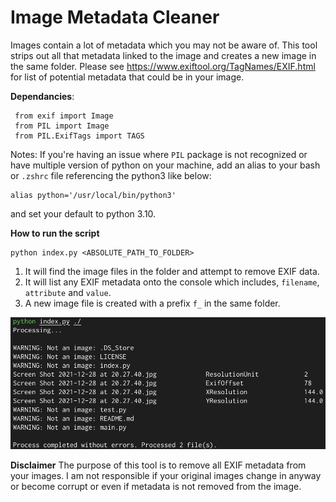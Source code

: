 # Image Metadata Cleaner 
 Images contain a lot of metadata which you may not be aware of. This tool strips out all that metadata linked to the image and creates a new image in the same folder. Please see https://www.exiftool.org/TagNames/EXIF.html for list of potential metadata that could be in your image.
 
 **Dependancies**:
 ```
  from exif import Image
  from PIL import Image
  from PIL.ExifTags import TAGS
 ```
 
 Notes:
 If you're having an issue where `PIL` package is not recognized or have multiple version of python on your machine, add an alias to your bash or `.zshrc` file referencing the python3 like below:
 ```
 alias python='/usr/local/bin/python3'
 ```
 and set your default to python 3.10.
 
 **How to run the script**
 ```
 python index.py <ABSOLUTE_PATH_TO_FOLDER>
 ```
 1. It will find the image files in the folder and attempt to remove EXIF data.
 2. It will list any EXIF metadata onto the console which includes, `filename`, `attribute` and `value`.
 3. A new image file is created with a prefix `f_` in the same folder.

![Output example from CLI](https://raw.githubusercontent.com/shyamo/image-metadata-cleaner/master/assets/example-cli.png)

**Disclaimer**
The purpose of this tool is to remove all EXIF metadata from your images. I am not responsible if your original images change in anyway or become corrupt or even if  metadata is not removed from the image. 
